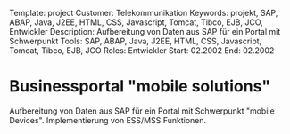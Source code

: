 Template: project
Customer: Telekommunikation
Keywords: projekt, SAP, ABAP, Java, J2EE, HTML, CSS, Javascript, Tomcat, Tibco, EJB, JCO, Entwickler
Description: Aufbereitung von Daten aus SAP für ein Portal mit Schwerpunkt
Tools: SAP, ABAP, Java, J2EE, HTML, CSS, Javascript, Tomcat, Tibco, EJB, JCO
Roles: Entwickler
Start: 02.2002
End: 02.2002

# Businessportal "mobile solutions"

Aufbereitung von Daten aus SAP für ein Portal mit Schwerpunkt "mobile Devices". Implementierung von ESS/MSS Funktionen.


